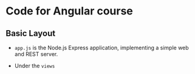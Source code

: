 # Code for Angular course

## Basic Layout

* `app.js` is the Node.js Express application, implementing a simple web
  and REST server.
  
* Under the `views`
